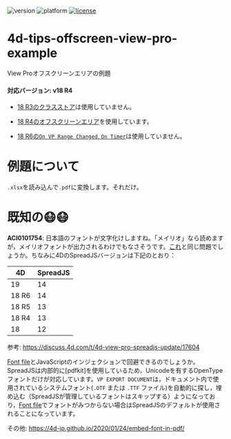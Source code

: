 ![version](https://img.shields.io/badge/version-18%20R4-EB8E5F)
![platform](https://img.shields.io/static/v1?label=platform&message=osx-64%20|%20win-64&color=blue)
[![license](https://img.shields.io/github/license/miyako/4d-tips-offscreen-view-pro-example)](LICENSE)

# 4d-tips-offscreen-view-pro-example
View Proオフスクリーンエリアの例題

#### 対応バージョン: v18 R4

* [18 R3のクラスストア](https://blog.4d.com/an-intro-to-object-oriented-programming-in-4d-classes/)は使用していません。

* [18 R4のオフスクリーンエリア](https://blog.4d.com/4d-view-pro-offscreen-areas/)を使用しています。
 
* [18 R6の`On VP Range Changed`, `On Timer`](https://blog.4d.com/4d-view-pro-end-of-document-loading/)は使用していません。

# 例題について

`.xlsx`を読み込んで`.pdf`に変換します。それだけ。

# 既知の😷😷

**ACI0101754**: 日本語のフォントが文字化けしますね。「メイリオ」なら読めますが，メイリオフォントが出力されるわけでもなさそうです。[これ](https://devlog.grapecity.co.jp/spreadjs-pdfexport/)と同じ問題でしょうか。ちなみに4DのSpreadJSバージョンは下記のとおり：

|4D|SpreadJS|
|---|---|
|19|14|
|18 R6|14|
|18 R5|13|
|18 R4|13|
|18|12|

参考: https://discuss.4d.com/t/4d-view-pro-spreadjs-update/17604

[Font file](https://doc.4d.com/4Dv18R5/4D/18-R5/Font-file.301-5127874.ja.html)とJavaScriptのインジェクションで回避できるのでしょうか。SpreadJSは内部的に[pdfkit]を使用しているため，Unicodeを有するOpenTypeフォントだけが対応しています。`VP EXPORT DOCUMENT`は，ドキュメント内で使用されているシステムフォント(`.OTF` または `.TTF` ファイル)を自動的に探し，埋め込む（SpreadJSが管理しているフォントはスキップする）ようになっており，[Font file](https://doc.4d.com/4Dv18R5/4D/18-R5/Font-file.301-5127874.ja.html)でフォントがみつからない場合はSpreadJSのデフォルトが使用されることになっています。

その他: https://4d-jp.github.io/2020/01/24/embed-font-in-pdf/
